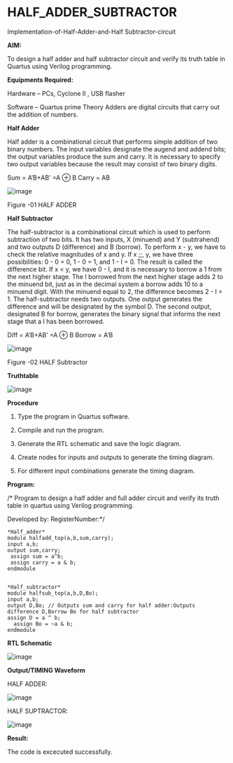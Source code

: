 # HALF_ADDER_SUBTRACTOR

Implementation-of-Half-Adder-and-Half Subtractor-circuit

**AIM:**

To design a half adder and half subtractor circuit and verify its truth table in Quartus using Verilog programming.

**Equipments Required:**

Hardware – PCs, Cyclone II , USB flasher 

Software – Quartus prime Theory Adders are digital circuits that carry out the addition of numbers.

**Half Adder**

Half adder is a combinational circuit that performs simple addition of two binary numbers. The input variables designate the augend and addend bits; the output variables produce the sum and carry. It is necessary to specify two output variables because the result may consist of two binary digits.

Sum = A’B+AB’ =A ⊕ B Carry = AB

![image](https://github.com/naavaneetha/HALF_ADDER_SUBTRACTOR/assets/154305477/bd4a0b2c-cdbc-4184-ab08-81578f121e1f)

Figure -01 HALF ADDER

**Half Subtractor**

The half-subtractor is a combinational circuit which is used to perform subtraction of two bits. It has two inputs, X (minuend) and Y (subtrahend) and two outputs D (difference) and B (borrow). To perform x - y, we have to check the relative magnitudes of x and y. If x ;;, y, we have three possibilities: 0 - 0 = 0, 1 - 0 = 1, and 1 - I = 0. The result is called the difference bit. If x < y, we have 0 - I, and it is necessary to borrow a 1 from the next higher stage. The I borrowed from the next higher stage adds 2 to the minuend bit, just as in the decimal system a borrow adds 10 to a minuend digit. With the minuend equal to 2, the difference becomes 2 - I = 1. The half-subtractor needs two outputs. One output generates the difference and will be designated by the symbol D. The second output, designated B for borrow, generates the binary signal that informs the next stage that a I has been borrowed. 

Diff = A’B+AB’ =A ⊕ B
Borrow = A’B

 ![image](https://github.com/naavaneetha/HALF_ADDER_SUBTRACTOR/assets/154305477/d76b099c-513f-4e7c-843a-e2fd028a531a)

Figure -02 HALF Subtractor

**Truthtable**

![image](https://github.com/user-attachments/assets/5e0d3b55-6636-4987-9108-c59bf0062472)


**Procedure**

1.	Type the program in Quartus software.

2.	Compile and run the program.

3.	Generate the RTL schematic and save the logic diagram.

4.	Create nodes for inputs and outputs to generate the timing diagram.

5.	For different input combinations generate the timing diagram.


**Program:**

/* Program to design a half adder and full adder circuit and verify its truth table in quartus using Verilog programming.

Developed by: RegisterNumber:*/

    *Half_adder*
    module halfadd_top(a,b,sum,carry);
    input a,b;
    output sum,carry; 
     assign sum = a^b;
     assign carry = a & b;
    endmodule


    *Half_subtractor*
    module halfsub_top(a,b,D,Bo);
    input a,b;
    output D,Bo; // Outputs sum and carry for half adder:Outputs difference D,Borrow Bo for half subtractor
    assign D = a ^ b;
      assign Bo = ~a & b;
    endmodule



**RTL Schematic**

![image](https://github.com/user-attachments/assets/6e6195bb-bd07-4649-b942-7c8d1b154270)


**Output/TIMING Waveform**

HALF ADDER:

![image](https://github.com/user-attachments/assets/90a5c516-b277-4446-ba0a-7306f026925b)

HALF SUPTRACTOR:

![image](https://github.com/user-attachments/assets/3a6fceff-e88a-41dc-86a4-4b2d32ccde97)


**Result:**

The code is excecuted successfully.

